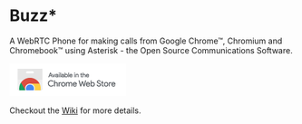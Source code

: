 # Buzz*

A WebRTC Phone for making calls from Google Chrome™, Chromium and Chromebook™ using Asterisk - the Open Source Communications Software.

[![Get](chrome_web_store.png)](https://chrome.google.com/webstore/detail/buzz-for-google-chrome/hkpciegbnpmpbpodnloafnoinjpbmakp?hl=en-GB)

Checkout the [Wiki](https://github.com/grahambrown11/buzz-star/wiki) for more details.
